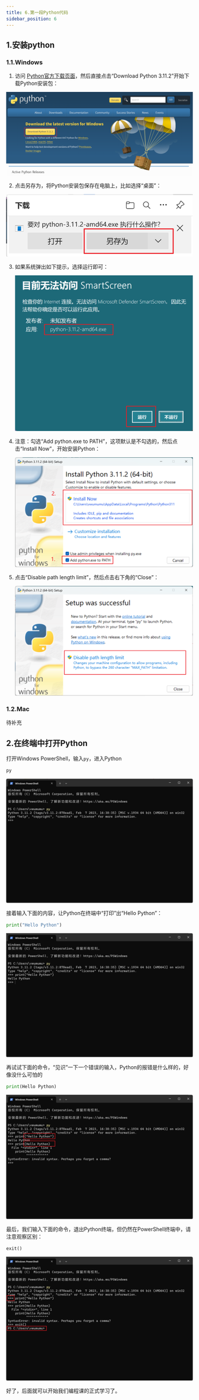 ```yaml
---
title: 6.第一段Python代码
sidebar_position: 6
---
```


## 1.安装python

### 1.1.Windows

1. 访问 [Python官方下载页面](https://www.python.org/downloads/)，然后直接点击“Download Python 3.11.2”开始下载Python安装包：

![](p0-6-python.assets/image-20230222195705541.png)

2. 点击另存为，将Python安装包保存在电脑上，比如选择“桌面”：

![](p0-6-python.assets/image-20230222195857243.png)

3. 如果系统弹出如下提示，选择运行即可：

   ![](p0-6-python.assets/image-20230222200252815.png)


4. 注意：勾选“Add python.exe to PATH”，这项默认是不勾选的，然后点击“Install Now”，开始安装Python：

   ![](p0-6-python.assets/image-20230222200409378.png)

5. 点击“Disable path length limit”，然后点击右下角的“Close”：

   ![](p0-6-python.assets/image-20230222200550262.png)

### 1.2.Mac

待补充



## 2.在终端中打开Python

打开Windows PowerShell，输入`py`，进入Python

```powershell
py
```

![](p0-6-python.assets/image-20230222200829479.png)

接着输入下面的内容，让Python在终端中“打印”出“Hello Python”：

``` python
print("Hello Python")
```

![](p0-6-python.assets/image-20230222201018915.png)

再试试下面的命令，“见识”一下一个错误的输入，Python的报错是什么样的，好像没什么可怕的

```python
print(Hello Python)
```

![](p0-6-python.assets/image-20230222201127859.png)

最后，我们输入下面的命令，退出Python终端，但仍然在PowerShell终端中，请注意观察区别：

```python
exit()
```

![](p0-6-python.assets/image-20230222201251544.png)

好了，后面就可以开始我们编程课的正式学习了。